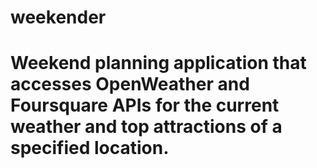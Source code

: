 # weekender

# Weekend planning application that accesses OpenWeather and Foursquare APIs for the current weather and top attractions of a specified location.

